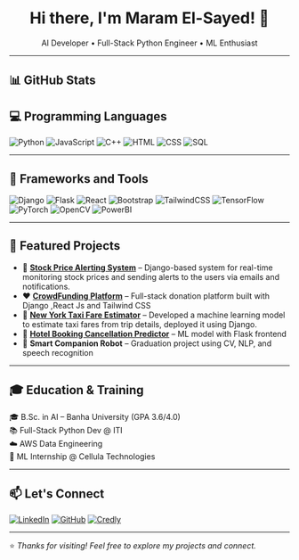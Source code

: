 <h1 align="center">Hi there, I'm Maram El-Sayed! 👋</h1>

<p align="center">
  AI Developer • Full-Stack Python Engineer • ML Enthusiast  
</p>

---

## 📊 GitHub Stats


## 💻 Programming Languages

![Python](https://img.shields.io/badge/-Python-3776AB?style=for-the-badge&logo=python&logoColor=white)
![JavaScript](https://img.shields.io/badge/-JavaScript-F7DF1E?style=for-the-badge&logo=javascript&logoColor=black)
![C++](https://img.shields.io/badge/-C++-00599C?style=for-the-badge&logo=c%2b%2b&logoColor=white)
![HTML](https://img.shields.io/badge/-HTML5-E34F26?style=for-the-badge&logo=html5&logoColor=white)
![CSS](https://img.shields.io/badge/-CSS3-1572B6?style=for-the-badge&logo=css3)
![SQL](https://img.shields.io/badge/-SQL-4479A1?style=for-the-badge&logo=mysql&logoColor=white)

---

## 🚀 Frameworks and Tools

![Django](https://img.shields.io/badge/-Django-092E20?style=for-the-badge&logo=django)
![Flask](https://img.shields.io/badge/-Flask-000000?style=for-the-badge&logo=flask)
![React](https://img.shields.io/badge/-React-61DAFB?style=for-the-badge&logo=react)
![Bootstrap](https://img.shields.io/badge/-Bootstrap-7952B3?style=for-the-badge&logo=bootstrap)
![TailwindCSS](https://img.shields.io/badge/-TailwindCSS-06B6D4?style=for-the-badge&logo=tailwind-css)
![TensorFlow](https://img.shields.io/badge/-TensorFlow-FF6F00?style=for-the-badge&logo=tensorflow)
![PyTorch](https://img.shields.io/badge/-PyTorch-EE4C2C?style=for-the-badge&logo=pytorch)
![OpenCV](https://img.shields.io/badge/-OpenCV-5C3EE8?style=for-the-badge&logo=opencv)
![PowerBI](https://img.shields.io/badge/-PowerBI-F2C811?style=for-the-badge&logo=power-bi)

---

## 🌟 Featured Projects
- 📣 **[Stock Price Alerting System](https://github.com/MaramEl-Sayed/StockAlerter)** –  Django-based system for real-time monitoring stock prices and sending alerts to the users via emails and notifications.
- ❤️ **[CrowdFunding Platform](https://github.com/MaramEl-Sayed/Django-Crowdfunding-Platform)** – Full-stack donation platform built with Django ,React Js and Tailwind CSS 
- 🚕 **[New York Taxi Fare Estimator](https://github.com/MaramEl-Sayed/Taxi-Fare-Prediction)** – Developed a machine learning model to estimate taxi fares from trip details, deployed it using Django.
- 🧠 **[Hotel Booking Cancellation Predictor](https://github.com/MaramEl-Sayed)** – ML model with Flask frontend  
- 🤖 **Smart Companion Robot** – Graduation project using CV, NLP, and speech recognition  

---

## 🎓 Education & Training

🎓 B.Sc. in AI – Banha University (GPA 3.6/4.0)  
📚 Full-Stack Python Dev @ ITI  
☁️ AWS Data Engineering  
🤖 ML Internship @ Cellula Technologies  

---

## 📫 Let's Connect

[![LinkedIn](https://img.shields.io/badge/-LinkedIn-0077B5?style=for-the-badge&logo=linkedin)](https://www.linkedin.com/in/maram-abdelnasser-0438a3253)
[![GitHub](https://img.shields.io/badge/-GitHub-181717?style=for-the-badge&logo=github)](https://github.com/MaramEl-Sayed)
[![Credly](https://img.shields.io/badge/-Credly-FF6B00?style=for-the-badge&logo=credly)](https://www.credly.com/users/maram-el-sayed)

---

⭐ _Thanks for visiting! Feel free to explore my projects and connect._  
